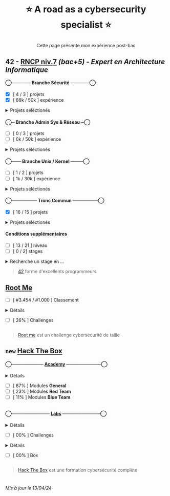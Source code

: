 # <p align="center">:star: A road as a cybersecurity specialist :star:</p>
<p align="center">Cette page présente mon expérience post-bac</p>

## 42 - [RNCP niv.7](https://www.francecompetences.fr/recherche/rncp/36137/) *(bac+5) - Expert en Architecture Informatique*
#### ◯────── Branche Sécurité ──────◯
- [x] [ 4 / 3 ] projets
- [x] [ 88k / 50k ] expérience
<details><summary>Projets séléctionés</summary>
  
| Nom | Description | Domaine |
|-|-|-|
| unleashthebox | Passer rank `Elite-Hacker` sur [HTB](https://www.hackthebox.com/hacker/hacking-labs) | Divers |
| ft_malcolm | Automated ManInTheMiddle en C | Programmation |
| boot2root | Linux privilege escalation | PrivEsc |
| [override](https://github.com/Skalyaeve/over_ride) | CTF: Reverse - ELF 32/64 | Bug Bounty |
| [rainfall](https://github.com/Skalyaeve/rainfall) | CTF: Reverse - ELF 32 | Bug Bounty |
| [snow_crash](https://github.com/Skalyaeve/snow_crash) | CTF: Introduction à la cybersécurité | Divers |
| [cybersecurity_piscine](https://github.com/Skalyaeve/cybersecurity_piscine) | Introduction à la cybersécurité | Divers |
</details>

#### ◯─ Branche Admin Sys & Réseau ─◯
- [ ] [ 0 / 3 ] projets
- [ ] [ 0k / 50k ] expérience
<details><summary>Projets séléctionés</summary>

| Nom | Description | Domaine |
|-|-|-|
| badass | Routage BGP EVPN (Internet) via Docker | Admin sys |
| ft_nmap | Implémentation partielle de `nmap` en C | Programmation |
| ft_traceroute | Implémentation partielle de `traceroute` en C | Programmation |
| ft_ping | Implémentation partielle de `ping` en C | Programmation |
</details>

#### ◯─── Branche Unix / Kernel ────◯
- [ ] [ 1 / 2 ] projets
- [ ] [ 1k / 30k ] expérience
<details><summary>Projets séléctionés</summary>

| Nom | Description | Domaine |
|-|-|-|
| ft_strace | Implémentation partielle de `strace` en C | Programmation |
| lem-ipc | Exercice de communication inter-processus | Programmation |
| malloc | Implémentation de `malloc`, `realloc` et `free` C | Programmation |
| [libasm](https://github.com/Skalyaeve/libasm) | Introduction au langage assembleur | Programmation |
</details>

#### ◯──────── Tronc Commun ────────◯
- [x] [ 16 / 15 ] projets
<details><summary>Projets séléctionés</summary>

| Nom | Description | Domaine |
|-|-|-|
| [ft_transcendence](https://github.com/Skalyaeve/ft_transcendence) | Application web en Nest et React via Docker | Programmation |
| [webserv](https://github.com/Skalyaeve/webserv) | Serveur HTTP/1.1 RFC complient en C++ | Programmation |
| [inception](https://github.com/Skalyaeve/inception) | Service Wordpress via Docker, Nginx et MariaDB | Admin sys |
| [ft_containers](https://github.com/Skalyaeve/ft_containers) | Implémentation de quelques conteneurs C++ | Programmation |
| [cpp_modules](https://github.com/Skalyaeve/cpp_modules) | Introduction au C++ | Programmation |
| [cub3d](https://github.com/Skalyaeve/cub3d) | Raycaster (DOOM like) en C | Programmation |
| [net_practice](https://github.com/Skalyaeve/net_practice) | Introduction à l'administration réseau | Réseau |
| [minishell](https://github.com/Skalyaeve/minishell) | Interpréteur de commandes Unix en C | Programmation |
| [philosophers](https://github.com/Skalyaeve/philosophers) | Introduction au multi-threading | Programmation |
| [pipex](https://github.com/Skalyaeve/pipex) | Exercice de redirection de flux Unix en C | Programmation |
| [push_swap](https://github.com/Skalyaeve/push_swap) | Exercice d'algorithmie en C | Programmation |
| [so_long](https://github.com/Skalyaeve/so_long) | Introduction au développement graphique en C | Programmation |
| [born2beroot](https://github.com/Skalyaeve/born2beroot) | Introduction à la virtualisation | Admin sys |
| [ft_printf](https://github.com/Skalyaeve/ft_printf) | Implémentation partielle de `printf` en C | Programmation |
| [get_next_line](https://github.com/Skalyaeve/get_next_line) | Exercice de parsing en C | Programmation |
| [libft](https://github.com/Skalyaeve/libft) | Quelques fonctions de la libc en C | Programmation |
</details>

#### Conditions supplémentaires
- [ ] [ 13 / 21 ] niveau
- [ ] [ 0 / 2] stages

<details><summary>Recherche un stage en ...</summary>

- Pentest
- Bug bounty hunt
- Security dev
</details>

> [42](https://42.fr/) forme d'excellents programmeurs

## [Root Me](https://www.root-me.org/Skalyaeve)
- [ ] [ #3.454 / #1.000 ] Classement
<details><summary>Détails
  
- [ ] [ 26% ] Challenges
</summary>

- [ ] [ 72% ] [Programmation](https://www.root-me.org/fr/Challenges/Programmation/)
- [ ] [ 21% ] [App - Système](https://www.root-me.org/fr/Challenges/App-Systeme/)
- [ ] [ 78% ] [App - Script](https://www.root-me.org/fr/Challenges/App-Script/)
- [ ] [ 30% ] [Cracking](https://www.root-me.org/fr/Challenges/Cracking/)
- [ ] [ 55% ] [Réseau](https://www.root-me.org/fr/Challenges/Reseau/)
- [ ] [ 21% ] [Web - Client](https://www.root-me.org/fr/Challenges/Web-Client/)
- [ ] [ 22% ] [Web - Serveur](https://www.root-me.org/fr/Challenges/Web-Serveur/)
- [ ] [ 23% ] [Cryptanalyse](https://www.root-me.org/fr/Challenges/Cryptanalyse/)
- [ ] [ 26% ] [Stéganographie](https://www.root-me.org/fr/Challenges/Steganographie/)
- [ ] [ 02% ] [Forensic](https://www.root-me.org/fr/Challenges/Forensic/)
- [ ] [ 01% ] [Réaliste](https://www.root-me.org/fr/Challenges/Realiste/)
</details>

> [Root me](https://www.root-me.org) est un challenge cybersécurité de taille

## `new` [Hack The Box](https://app.hackthebox.com/profile/1772537)
#### ◯────────── [Academy](https://academy.hackthebox.com/catalogue) ───────────◯
<details><summary>Détails

- [ ] [ 87% ] Modules **General**
- [ ] [ 23% ] Modules **Red Team**
- [ ] [ 11% ] Modules **Blue Team**
</summary>

- [x] [InfoSec Foundations](https://academy.hackthebox.com/path/preview/information-security-foundations) skill path
- [x] [OS Fundamentals](https://academy.hackthebox.com/path/preview/operating-system-fundamentals) skill path
- [x] [Local PrivEsc](https://academy.hackthebox.com/path/preview/local-privilege-escalation) skill path
- [x] [Binary Exploitation](https://academy.hackthebox.com/path/preview/intro-to-binary-exploitation) skill path
- [x] [SOC Analyst Prerequisites](https://academy.hackthebox.com/path/preview/soc-analyst-prerequisites) skill path
- [x] [Basic Toolset](https://academy.hackthebox.com/path/preview/basic-toolset) skill path
- [ ] [ 43% ] [CREST CPSA/CRT Preparation](https://academy.hackthebox.com/path/preview/crest-cpsacrt-preparation) skill path
- [ ] [ 46% ] [CREST CCT APP Preparation](https://academy.hackthebox.com/path/preview/crest-cct-app-preparation) skill path
- [ ] [ 39% ] [CREST CCT INF Preparation](https://academy.hackthebox.com/path/preview/crest-cct-inf-preparation) skill path
- [ ] [ 43% ] [Penetration Tester](https://academy.hackthebox.com/path/preview/penetration-tester) job role path
- [ ] [ 47% ] [Bug Bounty Hunter](https://academy.hackthebox.com/path/preview/bug-bounty-hunter) job role path
- [ ] [ 27% ] [SOC Analyst](https://academy.hackthebox.com/path/preview/soc-analyst) job role path
</details>

#### ◯──────────── [Labs](https://www.hackthebox.com/hacker/hacking-labs) ────────────◯
<details><summary>Détails

- [ ] [ 00% ] Challenges
</summary>

- [ ] [ 02% ] Reversing
- [ ] [ 00% ] Web
- [ ] [ 00% ] Mobile
- [ ] [ 01% ] Pwn
- [ ] [ 00% ] GamePwn
- [ ] [ 00% ] Misc
- [ ] [ 01% ] Crypto
- [ ] [ 00% ] Forensics
- [ ] [ 00% ] OSINT
- [ ] [ 00% ] Hardware
- [ ] [ 00% ] Blockchain
</details>

<details><summary>Détails
  
- [ ] [ 00% ] Box
</summary>

- [ ] [ 00% ] Linux
- [ ] [ 01% ] Windows
- [ ] [ 00% ] Android
- [ ] [ 00% ] OpenBSD
- [ ] [ 00% ] FreeBSD
- [ ] [ 00% ] Solaris
- [ ] [ 00% ] Other
</details>

> [Hack The Box](https://www.hackthebox.com/) est une formation cybersécurité complète

#
*Mis à jour le 13/04/24*
